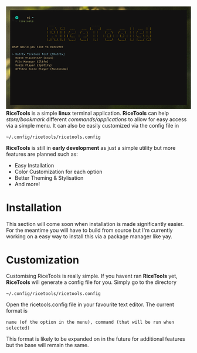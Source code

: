 ![image of ricetools](https://github.com/LemonadeIsCoolAndEpic/RiceTools/blob/master/RiceToolsThumbnail.png?raw=true)
**RiceTools** is a simple **linux** terminal application. **RiceTools** can help *store/bookmark* different *commands/applications* to allow for easy access via a simple menu. It can also be easily customized via the config file in 

    ~/.config/ricetools/ricetools.config
**RiceTools** is still in **early development** as just a simple utility but more features are planned such as:

 - Easy Installation
 - Color Customization for each option
 - Better Theming & Stylisation
 - And more!

# Installation
This section will come soon when installation is made significantly easier. For the meantime you will have to build from source
but I'm currently working on a easy way to install this via a package manager like yay.

# Customization
Customising RiceTools is really simple. If you havent ran **RiceTools** yet, **RiceTools** will generate a config file for you. Simply go to the directory

    ~/.config/ricetools/ricetools.config
Open the ricetools.config file in your favourite text editor. The current format is

    name (of the option in the menu), command (that will be run when selected)
This format is likely to be expanded on in the future for additional features but the base will remain the same.
 
